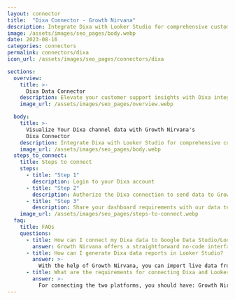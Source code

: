 ```yaml
---
layout: connector
title:  "Dixa Connector - Growth Nirvana"
description: Integrate Dixa with Looker Studio for comprehensive customer support analytics that guide your support strategies.
image: /assets/images/seo_pages/body.webp
date: 2023-08-16
categories: connectors
permalink: connectors/dixa
icon_url: /assets/images/seo_pages/connectors/dixa

sections:
  overview:
    title: >-
      Dixa Data Connector
    description: Elevate your customer support insights with Dixa integration. Seamlessly merge customer interaction data from Dixa with Looker Studio's analytical capabilities, unlocking insights that shape customer support strategies, agent performance, and operational excellence.
    image_url: /assets/images/seo_pages/overview.webp

  body:
    title: >-
      Visualize Your Dixa channel data with Growth Nirvana's
      Dixa Connector
    description: Integrate Dixa with Looker Studio for comprehensive customer support analytics that guide your support strategies.
    image_url: /assets/images/seo_pages/body.webp
  steps_to_connect:
    title: Steps to connect
    steps:
      - title: "Step 1"
        description: Login to your Dixa account
      - title: "Step 2"
        description: Authorize the Dixa connection to send data to Growth Nirvana
      - title: "Step 3"
        description: Share your dashboard requirements with our data team. We will build the report for you.
    image_url: /assets/images/seo_pages/steps-to-connect.webp
  faq:
    title: FAQs
    questions:
      - title: How can I connect my Dixa data to Google Data Studio/Looker Studio?
        answer: Growth Nirvana offers a straightforward no-code interface to connect to Dixa data sources.
      - title: How can I generate Dixa data reports in Looker Studio?
        answer: >-
          With the help of Growth Nirvana, you can import live data from Dixa into Looker Studio. These data can be viewed in charts, tables, and dashboards to generate branded reports that can be shared instantly.
      - title: What are the requirements for connecting Dixa and Looker Studio?
        answer: >-
          For connecting the two platforms, you should have: Growth Nirvana Account and Dixa Ads Account
---
```

